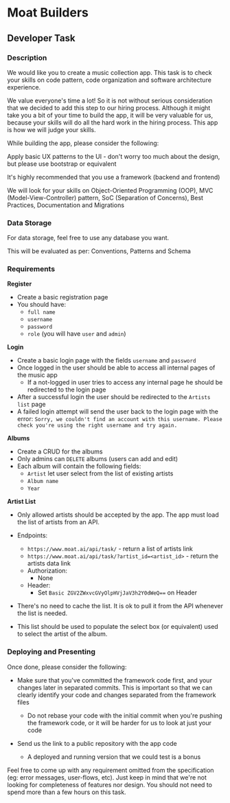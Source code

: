 # Moat Builders

## Developer Task

### Description

We would like you to create a music collection app. This task is to check your skills on code pattern, code organization and software architecture experience.

We value everyone's time a lot! So it is not without serious consideration that we decided to add this step to our hiring process. Although it might take you a bit of your time to build the app, it will be very valuable for us, because your skills will do all the hard work in the hiring process. This app is how we will judge your skills.

While building the app, please consider the following:

Apply basic UX patterns to the UI - don't worry too much about the design, but please use bootstrap or equivalent

It's highly recommended that you use a framework (backend and frontend)

We will look for your skills on Object-Oriented Programming (OOP), MVC (Model-View-Controller) pattern, SoC (Separation of Concerns), Best Practices, Documentation and Migrations

### Data Storage

For data storage, feel free to use any database you want.

This will be evaluated as per: Conventions, Patterns and Schema


### Requirements

**Register**

- Create a basic registration page
- You should have:
    - `full name`
    - `username`
    - `password`
    - `role` (you will have `user` and `admin`)

**Login**

- Create a basic login page with the fields `username` and `password`
- Once logged in the user should be able to access all internal pages of the music app
    - If a not-logged in user tries to access any internal page he should be redirected to the login page
- After a successful login the user should be redirected to the `Artists list` page
- A failed login attempt will send the user back to the login page with the error: `Sorry, we couldn't find an account with this username. Please check you're using the right username and try again.`

**Albums**

- Create a CRUD for the albums
- Only admins can `DELETE` albums (users can add and edit)
- Each album will contain the following fields:
    - `Artist` let user select from the list of existing artists
    - `Album name`
    - `Year`

**Artist List**

- Only allowed artists should be accepted by the app. The app must load the list of artists from an API.

- Endpoints:
    - `https://www.moat.ai/api/task/` - return a list of artists link
    - `https://www.moat.ai/api/task/?artist_id=<artist_id>` - return the artists data link
    - Authorization:
        - None
    - Header:
        - Set `Basic ZGV2ZWxvcGVyOlpHVjJaV3h2Y0dWeQ==` on Header

- There's no need to cache the list. It is ok to pull it from the API whenever the list is needed.
- This list should be used to populate the select box (or equivalent) used to select the artist of the album.

### Deploying and Presenting

Once done, please consider the following:

- Make sure that you've committed the framework code first, and your changes later in separated commits. This is important so that we can clearly identify your code and changes separated from the framework files

    - Do not rebase your code with the initial commit when you're pushing the framework code, or it will be harder for us to look at just your code

- Send us the link to a public repository with the app code

	- A deployed and running version that we could test is a bonus


Feel free to come up with any requirement omitted from the specification (eg: error messages, user-flows, etc). Just keep in mind that we're not looking for completeness of features nor design. You should not need to spend more than a few hours on this task.
